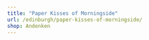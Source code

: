 ```yaml
---
title: "Paper Kisses of Morningside"
url: /edinburgh/paper-kisses-of-morningside/
shop: Andenken
---
```

